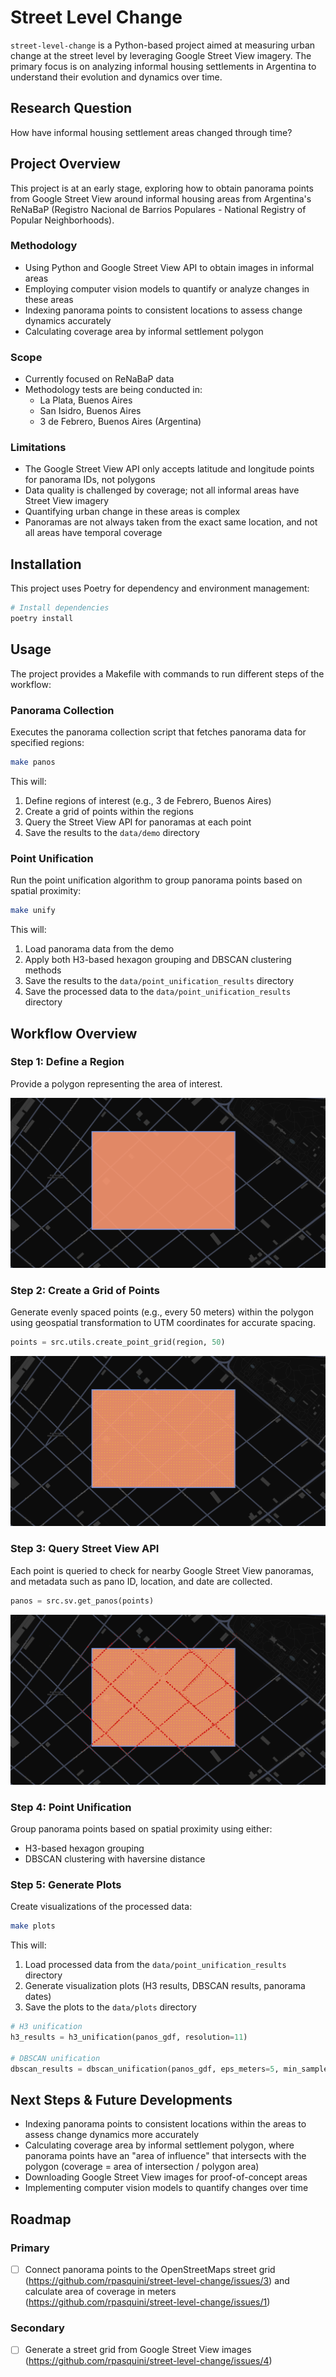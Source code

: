 # Street Level Change

`street-level-change` is a Python-based project aimed at measuring urban change at the street level by leveraging Google Street View imagery. The primary focus is on analyzing informal housing settlements in Argentina to understand their evolution and dynamics over time.

## Research Question

How have informal housing settlement areas changed through time?

## Project Overview

This project is at an early stage, exploring how to obtain panorama points from Google Street View around informal housing areas from Argentina's ReNaBaP (Registro Nacional de Barrios Populares - National Registry of Popular Neighborhoods).

### Methodology

- Using Python and Google Street View API to obtain images in informal areas
- Employing computer vision models to quantify or analyze changes in these areas
- Indexing panorama points to consistent locations to assess change dynamics accurately
- Calculating coverage area by informal settlement polygon

### Scope

- Currently focused on ReNaBaP data
- Methodology tests are being conducted in:
  - La Plata, Buenos Aires
  - San Isidro, Buenos Aires
  - 3 de Febrero, Buenos Aires (Argentina)

### Limitations

- The Google Street View API only accepts latitude and longitude points for panorama IDs, not polygons
- Data quality is challenged by coverage; not all informal areas have Street View imagery
- Quantifying urban change in these areas is complex
- Panoramas are not always taken from the exact same location, and not all areas have temporal coverage

## Installation

This project uses Poetry for dependency and environment management:

```bash
# Install dependencies
poetry install
```

## Usage

The project provides a Makefile with commands to run different steps of the workflow:

### Panorama Collection

Executes the panorama collection script that fetches panorama data for specified regions:

```bash
make panos
```

This will:
1. Define regions of interest (e.g., 3 de Febrero, Buenos Aires)
2. Create a grid of points within the regions
3. Query the Street View API for panoramas at each point
4. Save the results to the `data/demo` directory

### Point Unification

Run the point unification algorithm to group panorama points based on spatial proximity:

```bash
make unify
```

This will:
1. Load panorama data from the demo
2. Apply both H3-based hexagon grouping and DBSCAN clustering methods
3. Save the results to the `data/point_unification_results` directory
4. Save the processed data to the `data/point_unification_results` directory

## Workflow Overview

### Step 1: Define a Region

Provide a polygon representing the area of interest.

![Region of interest](./assets/region.png "Region of interest")

### Step 2: Create a Grid of Points

Generate evenly spaced points (e.g., every 50 meters) within the polygon using geospatial transformation to UTM coordinates for accurate spacing.

```python
points = src.utils.create_point_grid(region, 50)
```

![Grid of points](./assets/region_points.png "Grid of points")

### Step 3: Query Street View API

Each point is queried to check for nearby Google Street View panoramas, and metadata such as pano ID, location, and date are collected.

```python
panos = src.sv.get_panos(points)
```

![Panos](./assets/region_points_panos.png "Resulting panoramas")

### Step 4: Point Unification

Group panorama points based on spatial proximity using either:
- H3-based hexagon grouping
- DBSCAN clustering with haversine distance

### Step 5: Generate Plots

Create visualizations of the processed data:

```bash
make plots
```

This will:
1. Load processed data from the `data/point_unification_results` directory
2. Generate visualization plots (H3 results, DBSCAN results, panorama dates)
3. Save the plots to the `data/plots` directory

```python
# H3 unification
h3_results = h3_unification(panos_gdf, resolution=11)

# DBSCAN unification
dbscan_results = dbscan_unification(panos_gdf, eps_meters=5, min_samples=1)
```

## Next Steps & Future Developments

- Indexing panorama points to consistent locations within the areas to assess change dynamics more accurately
- Calculating coverage area by informal settlement polygon, where panorama points have an "area of influence" that intersects with the polygon (coverage = area of intersection / polygon area)
- Downloading Google Street View images for proof-of-concept areas
- Implementing computer vision models to quantify changes over time

## Roadmap

### Primary

- [ ] Connect panorama points to the OpenStreetMaps street grid (https://github.com/rpasquini/street-level-change/issues/3) and calculate area of coverage in meters (https://github.com/rpasquini/street-level-change/issues/1)

### Secondary

- [ ] Generate a street grid from Google Street View images (https://github.com/rpasquini/street-level-change/issues/4)

